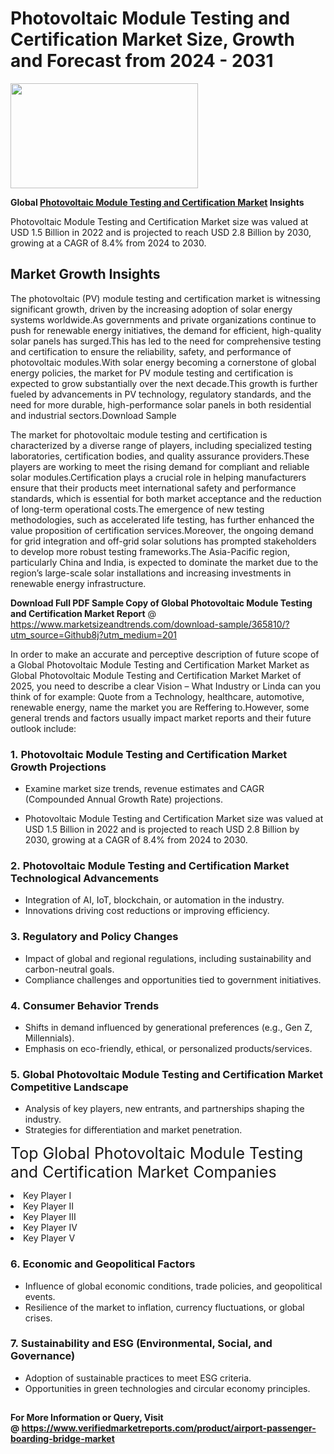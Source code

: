 <H1>Photovoltaic Module Testing and Certification Market Size, Growth and Forecast from 2024 - 2031</H1><img class="aligncenter size-medium wp-image-584254" src="https://thirdeyenews.in/wp-content/uploads/2024/09/Global-Market-Research-300x168.jpeg" alt="" width="300" height="168" /><p><strong>Global&nbsp;<a href="https://www.marketsizeandtrends.com/download-sample/365810/?utm_source=Github8j?utm_medium=201">Photovoltaic Module Testing and Certification Market</a> Insights</strong></p><p>Photovoltaic Module Testing and Certification Market size was valued at USD 1.5 Billion in 2022 and is projected to reach USD 2.8 Billion by 2030, growing at a CAGR of 8.4% from 2024 to 2030.</p><p><h2>Market Growth Insights</h2> <p>The photovoltaic (PV) module testing and certification market is witnessing significant growth, driven by the increasing adoption of solar energy systems worldwide.As governments and private organizations continue to push for renewable energy initiatives, the demand for efficient, high-quality solar panels has surged.This has led to the need for comprehensive testing and certification to ensure the reliability, safety, and performance of photovoltaic modules.With solar energy becoming a cornerstone of global energy policies, the market for PV module testing and certification is expected to grow substantially over the next decade.This growth is further fueled by advancements in PV technology, regulatory standards, and the need for more durable, high-performance solar panels in both residential and industrial sectors.Download Sample </p> <p>The market for photovoltaic module testing and certification is characterized by a diverse range of players, including specialized testing laboratories, certification bodies, and quality assurance providers.These players are working to meet the rising demand for compliant and reliable solar modules.Certification plays a crucial role in helping manufacturers ensure that their products meet international safety and performance standards, which is essential for both market acceptance and the reduction of long-term operational costs.The emergence of new testing methodologies, such as accelerated life testing, has further enhanced the value proposition of certification services.Moreover, the ongoing demand for grid integration and off-grid solar solutions has prompted stakeholders to develop more robust testing frameworks.The Asia-Pacific region, particularly China and India, is expected to dominate the market due to the region’s large-scale solar installations and increasing investments in renewable energy infrastructure.</p><p><span class=""><strong>Download Full PDF Sample Copy of Global Photovoltaic Module Testing and Certification Market Report</strong> @ <a href="https://www.marketsizeandtrends.com/download-sample/365810/?utm_source=Github8j?utm_medium=201" target="_blank">https://www.marketsizeandtrends.com/download-sample/365810/?utm_source=Github8j?utm_medium=201</a></span></p><p>In order to make an accurate and perceptive description of future scope of a Global&nbsp;Photovoltaic Module Testing and Certification Market Market as Global&nbsp;Photovoltaic Module Testing and Certification Market Market of 2025, you need to describe a clear Vision &ndash; What Industry or Linda can you think of for example: Quote from a Technology, healthcare, automotive, renewable energy, name the market you are Reffering to.However, some general trends and factors usually impact market reports and their future outlook include:</p><h3>1.&nbsp;<strong>Photovoltaic Module Testing and Certification Market Growth Projections</strong></h3><ul><li>Examine market size trends, revenue estimates and CAGR (Compounded Annual Growth Rate) projections.</li><li><p>Photovoltaic Module Testing and Certification Market size was valued at USD 1.5 Billion in 2022 and is projected to reach USD 2.8 Billion by 2030, growing at a CAGR of 8.4% from 2024 to 2030.</p></li></ul><h3>2.&nbsp;<strong>Photovoltaic Module Testing and Certification Market Technological Advancements</strong></h3><ul><li>Integration of AI, IoT, blockchain, or automation in the industry.</li><li>Innovations driving cost reductions or improving efficiency.</li></ul><h3>3.&nbsp;<strong>Regulatory and Policy Changes</strong></h3><ul><li>Impact of global and regional regulations, including sustainability and carbon-neutral goals.</li><li>Compliance challenges and opportunities tied to government initiatives.</li></ul><h3>4.&nbsp;<strong>Consumer Behavior Trends</strong></h3><ul><li>Shifts in demand influenced by generational preferences (e.g., Gen Z, Millennials).</li><li>Emphasis on eco-friendly, ethical, or personalized products/services.</li></ul><h3>5.&nbsp;<strong>Global Photovoltaic Module Testing and Certification Market Competitive Landscape</strong></h3><ul><li>Analysis of key players, new entrants, and partnerships shaping the industry.</li><li>Strategies for differentiation and market penetration.</li></ul><p data-pm-slice="1 1 []"><span style="color: inherit; font-family: inherit; font-size: 25px;">Top Global Photovoltaic Module Testing and Certification Market Companies</span></p><div class="" data-test-id=""><p><li>Key Player I</li><li> Key Player II</li><li> Key Player III</li><li> Key Player IV</li><li> Key Player V</li></p></div><h3>6.&nbsp;<strong>Economic and Geopolitical Factors</strong></h3><ul><li>Influence of global economic conditions, trade policies, and geopolitical events.</li><li>Resilience of the market to inflation, currency fluctuations, or global crises.</li></ul><h3>7.&nbsp;<strong>Sustainability and ESG (Environmental, Social, and Governance)</strong></h3><ul><li>Adoption of sustainable practices to meet ESG criteria.</li><li>Opportunities in green technologies and circular economy principles.</li></ul><h2><strong style="font-size: 14px;">For More Information or Query, Visit @&nbsp;</strong><a style="background-color: #ffffff; font-size: 14px;" href="https://www.marketsizeandtrends.com/report/photovoltaic-module-testing-and-certification-market/" target="_blank">https://www.verifiedmarketreports.com/product/airport-passenger-boarding-bridge-market</a></h2>